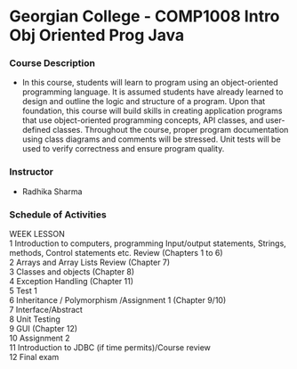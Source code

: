 Georgian College - COMP1008 Intro Obj Oriented Prog Java
=====

### Course Description
  * In this course, students will learn to program using an object-oriented programming language. It is assumed students have already learned to design and outline the logic and structure of a program. Upon that foundation, this course will build skills in creating application programs that use object-oriented programming concepts, API classes, and user-defined classes. Throughout the course, proper program documentation using class diagrams and comments will be stressed. Unit tests will be used to verify correctness and ensure program quality.


### Instructor
  * Radhika Sharma


### Schedule of Activities  
WEEK  LESSON  
1 Introduction to computers, programming Input/output statements, Strings, methods, Control statements etc. Review (Chapters 1 to 6)  
2 Arrays and Array Lists Review (Chapter 7)   
3 Classes and objects (Chapter 8)  
4 Exception Handling (Chapter 11)   
5 Test 1  
6 Inheritance / Polymorphism /Assignment 1 (Chapter 9/10)  
7 Interface/Abstract   
8 Unit Testing  
9 GUI (Chapter 12)  
10 Assignment 2  
11 Introduction to JDBC (if time permits)/Course review  
12 Final exam  
